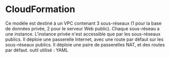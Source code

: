 # CloudFormation
Ce modèle est destiné à un VPC contenant 3 sous-réseaux (1 pour la base de données privée, 2 pour le serveur Web public). 
Chaque sous-réseau a une instance. 
L'instance privée n'est accessible que par les sous-réseaux publics. 
Il déploie une passerelle Internet, avec une route par défaut sur les sous-réseaux publics.
 Il déploie une paire de passerelles NAT, et des routes par défaut.
outil utilisé : YAML
